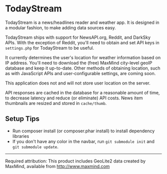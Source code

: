 TodayStream
===========

TodayStream is a news/headlines reader and weather app.  It is designed in a
modular fashion, to make adding data sources easy.

TodayStream ships with support for NewsAPI.org, Reddit, and DarkSky APIs.
With the exception of Reddit, you'll need to obtain and set API keys in
`settings.php` for TodayStream to be useful.

It currently determines the user's location for weather information based on IP
address.  You'll need to download the (free) MaxMind city-level geoIP database
and keep it up-to-date.  Other methods of obtaining location, such as with
JavaScript APIs and user-configurable settings, are coming soon.

This application does not and will not store user location on the server.

API responses are cached in the database for a reasonable amount of time, to
decrease latency and reduce (or eliminate) API costs.  News item thumbnails are
resized and stored in `cache/thumb`.



Setup Tips
----------

* Run composer install (or composer.phar install) to install dependency libraries
* If you don't have any color in the navbar, run `git submodule init` and `git submodule update`.


-----


Required attribution: This product includes GeoLite2 data created by
MaxMind, available from http://www.maxmind.com